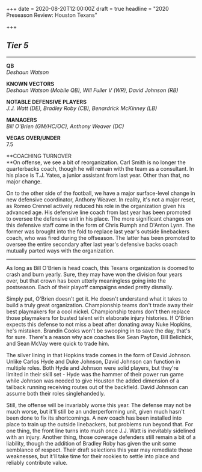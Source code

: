 +++
date = 2020-08-20T12:00:00Z
draft = true
headline = "2020 Preseason Review: Houston Texans"

+++
## _Tier 5_

***

**QB**  
_Deshaun Watson_

**KNOWN VECTORS**  
_Deshaun Watson (Mobile QB), Will Fuller V (WR), David Johnson (RB)_

**NOTABLE DEFENSIVE PLAYERS**  
_J.J. Watt (DE), Bradley Roby (CB), Benardrick McKinney (LB)_

**MANAGERS**  
_Bill O'Brien (GM/HC/OC), Anthony Weaver (DC)_

**VEGAS OVER/UNDER**  
7\.5

**COACHING TURNOVER  
**On offense, we see a bit of reorganization. Carl Smith is no longer the quarterbacks coach, though he will remain with the team as a consultant. In his place is T.J. Yates, a junior assistant from last year. Other than that, no major change.

On to the other side of the football, we have a major surface-level change in new defensive coordinator, Anthony Weaver. In reality, it's not a major reset, as Romeo Crennel actively reduced his role in the organization given his advanced age. His defensive line coach from last year has been promoted to oversee the defensive unit in his place. The more significant changes on this defensive staff come in the form of Chris Rumph and D'Anton Lynn. The former was brought into the fold to replace last year's outside linebackers coach, who was fired during the offseason. The latter has been promoted to oversee the entire secondary after last year's defensive backs coach mutually parted ways with the organization.

***

As long as Bill O'Brien is head coach, this Texans organization is doomed to crash and burn yearly. Sure, they may have won the division four years over, but that crown has been utterly meaningless going into the postseason. Each of their playoff campaigns ended pretty dismally.

Simply put, O'Brien doesn't get it. He doesn't understand what it takes to build a truly great organization. Championship teams don't trade away their best playmakers for a cool nickel. Championship teams don't then replace those playmakers for busted talent with elaborate injury histories. If O'Brien expects this defense to not miss a beat after donating away Nuke Hopkins, he's mistaken. Brandin Cooks won't be swooping in to save the day, that's for sure. There's a reason why ace coaches like Sean Payton, Bill Belichick, and Sean McVay were quick to trade him. 

The silver lining in that Hopkins trade comes in the form of David Johnson. Unlike Carlos Hyde and Duke Johnson, David Johnson can function in multiple roles. Both Hyde and Johnson were solid players, but they're limited in their skill set - Hyde was the hammer of their power run game while Johnson was needed to give Houston the added dimension of a tailback running receiving routes out of the backfield. David Johnson can assume both their roles singlehandedly.

Still, the offense will be invariably worse this year. The defense may not be much worse, but it'll still be an underperforming unit, given much hasn't been done to fix its shortcomings. A new coach has been installed into place to train up the outside linebackers, but problems run beyond that. For one thing, the front line turns into mush once J.J. Watt is inevitably sidelined with an injury. Another thing, those coverage defenders still remain a bit of a liability, though the addition of Bradley Roby has given the unit some semblance of respect. Their draft selections this year may remediate those weaknesses, but it'll take time for their rookies to settle into place and reliably contribute value. 